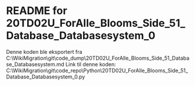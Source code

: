 # README for 20TD02U_ForAlle_Blooms_Side_51_Database_Databasesystem_0
Denne koden ble eksportert fra C:\WikiMigration\git\code_dump\20TD02U_ForAlle_Blooms_Side_51_Database_Databasesystem.md
Link til denne koden: C:\WikiMigration\git\code_repo\Python\20TD02U_ForAlle_Blooms_Side_51_Database_Databasesystem_0.py

